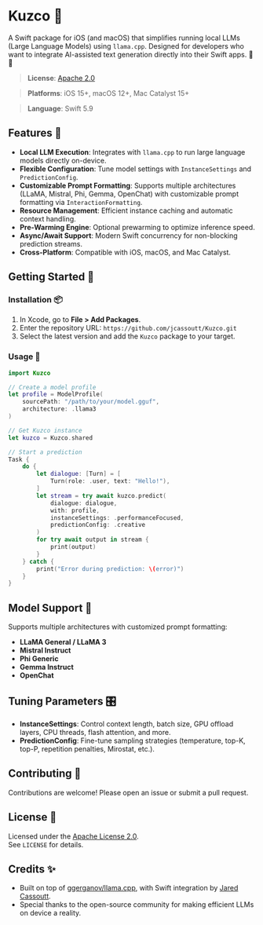 # Kuzco 🦙

A Swift package for iOS (and macOS) that simplifies running local LLMs (Large Language Models) using `llama.cpp`. Designed for developers who want to integrate AI-assisted text generation directly into their Swift apps. 🧠✨

> **License**: [Apache 2.0](https://www.apache.org/licenses/LICENSE-2.0)

> **Platforms**: iOS 15+, macOS 12+, Mac Catalyst 15+

> **Language**: Swift 5.9

## Features 🚀

- **Local LLM Execution**: Integrates with `llama.cpp` to run large language models directly on-device.
- **Flexible Configuration**: Tune model settings with `InstanceSettings` and `PredictionConfig`.
- **Customizable Prompt Formatting**: Supports multiple architectures (LLaMA, Mistral, Phi, Gemma, OpenChat) with customizable prompt formatting via `InteractionFormatting`.
- **Resource Management**: Efficient instance caching and automatic context handling.
- **Pre-Warming Engine**: Optional prewarming to optimize inference speed.
- **Async/Await Support**: Modern Swift concurrency for non-blocking prediction streams.
- **Cross-Platform**: Compatible with iOS, macOS, and Mac Catalyst.

## Getting Started 🏁

### Installation 📦

1.  In Xcode, go to **File > Add Packages**.
2.  Enter the repository URL: `https://github.com/jcassoutt/Kuzco.git`
3.  Select the latest version and add the `Kuzco` package to your target.

### Usage 📝

```swift
import Kuzco

// Create a model profile
let profile = ModelProfile(
    sourcePath: "/path/to/your/model.gguf",
    architecture: .llama3
)

// Get Kuzco instance
let kuzco = Kuzco.shared

// Start a prediction
Task {
    do {
        let dialogue: [Turn] = [
            Turn(role: .user, text: "Hello!"),
        ]
        let stream = try await kuzco.predict(
            dialogue: dialogue,
            with: profile,
            instanceSettings: .performanceFocused,
            predictionConfig: .creative
        )
        for try await output in stream {
            print(output)
        }
    } catch {
        print("Error during prediction: \(error)")
    }
}
```

## Model Support 🧠

Supports multiple architectures with customized prompt formatting:

- **LLaMA General / LLaMA 3**
- **Mistral Instruct**
- **Phi Generic**
- **Gemma Instruct**
- **OpenChat**

## Tuning Parameters 🎛️

- **InstanceSettings**: Control context length, batch size, GPU offload layers, CPU threads, flash attention, and more.
- **PredictionConfig**: Fine-tune sampling strategies (temperature, top-K, top-P, repetition penalties, Mirostat, etc.).

## Contributing 🤝

Contributions are welcome! Please open an issue or submit a pull request.

## License 📜

Licensed under the [Apache License 2.0](https://www.apache.org/licenses/LICENSE-2.0).  
See `LICENSE` for details.

## Credits ✨

- Built on top of [ggerganov/llama.cpp](https://github.com/ggerganov/llama.cpp), with Swift integration by [Jared Cassoutt](https://github.com/jaredcassoutt).
- Special thanks to the open-source community for making efficient LLMs on device a reality.
